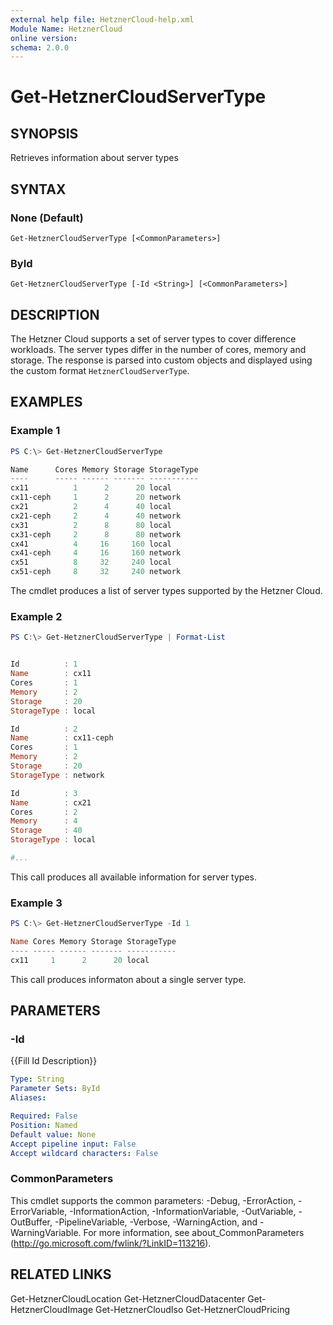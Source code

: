 ```yaml
---
external help file: HetznerCloud-help.xml
Module Name: HetznerCloud
online version:
schema: 2.0.0
---
```

# Get-HetznerCloudServerType

## SYNOPSIS

Retrieves information about server types

## SYNTAX

### None (Default)

```
Get-HetznerCloudServerType [<CommonParameters>]
```

### ById

```
Get-HetznerCloudServerType [-Id <String>] [<CommonParameters>]
```

## DESCRIPTION

The Hetzner Cloud supports a set of server types to cover difference workloads. The server types differ in the number of cores, memory and storage. The response is parsed into custom objects and displayed using the custom format `HetznerCloudServerType`.

## EXAMPLES

### Example 1

```powershell
PS C:\> Get-HetznerCloudServerType

Name      Cores Memory Storage StorageType
----      ----- ------ ------- -----------
cx11          1      2      20 local
cx11-ceph     1      2      20 network
cx21          2      4      40 local
cx21-ceph     2      4      40 network
cx31          2      8      80 local
cx31-ceph     2      8      80 network
cx41          4     16     160 local
cx41-ceph     4     16     160 network
cx51          8     32     240 local
cx51-ceph     8     32     240 network
```

The cmdlet produces a list of server types supported by the Hetzner Cloud.

### Example 2

```powershell
PS C:\> Get-HetznerCloudServerType | Format-List


Id          : 1
Name        : cx11
Cores       : 1
Memory      : 2
Storage     : 20
StorageType : local

Id          : 2
Name        : cx11-ceph
Cores       : 1
Memory      : 2
Storage     : 20
StorageType : network

Id          : 3
Name        : cx21
Cores       : 2
Memory      : 4
Storage     : 40
StorageType : local

#...
```

This call produces all available information for server types.

### Example 3

```powershell
PS C:\> Get-HetznerCloudServerType -Id 1

Name Cores Memory Storage StorageType
---- ----- ------ ------- -----------
cx11     1      2      20 local
```

This call produces informaton about a single server type.

## PARAMETERS

### -Id

{{Fill Id Description}}

```yaml
Type: String
Parameter Sets: ById
Aliases:

Required: False
Position: Named
Default value: None
Accept pipeline input: False
Accept wildcard characters: False
```

### CommonParameters

This cmdlet supports the common parameters: -Debug, -ErrorAction, -ErrorVariable, -InformationAction, -InformationVariable, -OutVariable, -OutBuffer, -PipelineVariable, -Verbose, -WarningAction, and -WarningVariable.
For more information, see about_CommonParameters (http://go.microsoft.com/fwlink/?LinkID=113216).

## RELATED LINKS

Get-HetznerCloudLocation
Get-HetznerCloudDatacenter
Get-HetznerCloudImage
Get-HetznerCloudIso
Get-HetznerCloudPricing

